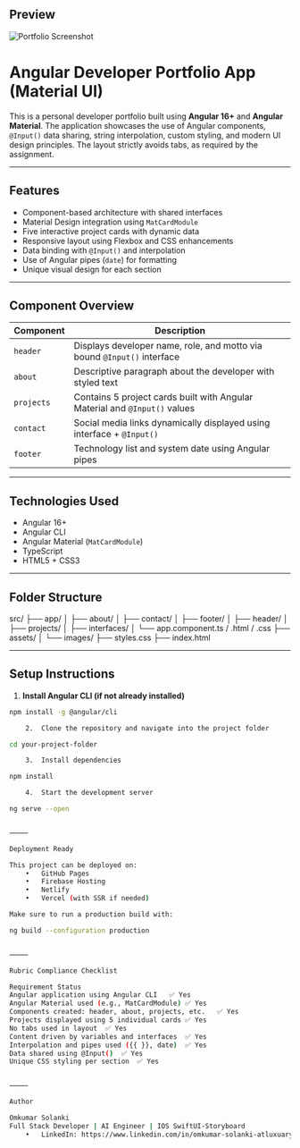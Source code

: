 
## Preview

![Portfolio Screenshot](images/preview.png)


# Angular Developer Portfolio App (Material UI)

This is a personal developer portfolio built using **Angular 16+** and **Angular Material**. The application showcases the use of Angular components, `@Input()` data sharing, string interpolation, custom styling, and modern UI design principles. The layout strictly avoids tabs, as required by the assignment.

---

## Features

- Component-based architecture with shared interfaces
- Material Design integration using `MatCardModule`
- Five interactive project cards with dynamic data
- Responsive layout using Flexbox and CSS enhancements
- Data binding with `@Input()` and interpolation
- Use of Angular pipes (`date`) for formatting
- Unique visual design for each section

---

## Component Overview

| Component   | Description                                                                 |
|-------------|------------------------------------------------------------------------------|
| `header`    | Displays developer name, role, and motto via bound `@Input()` interface     |
| `about`     | Descriptive paragraph about the developer with styled text                  |
| `projects`  | Contains 5 project cards built with Angular Material and `@Input()` values   |
| `contact`   | Social media links dynamically displayed using interface + `@Input()`       |
| `footer`    | Technology list and system date using Angular pipes                         |

---

## Technologies Used

- Angular 16+
- Angular CLI
- Angular Material (`MatCardModule`)
- TypeScript
- HTML5 + CSS3

---

## Folder Structure

src/
├── app/
│   ├── about/
│   ├── contact/
│   ├── footer/
│   ├── header/
│   ├── projects/
│   ├── interfaces/
│   └── app.component.ts / .html / .css
├── assets/
│   └── images/
├── styles.css
├── index.html

---

## Setup Instructions

1. **Install Angular CLI (if not already installed)**

```bash
npm install -g @angular/cli

    2.	Clone the repository and navigate into the project folder

cd your-project-folder

    3.	Install dependencies

npm install

    4.	Start the development server

ng serve --open


⸻

Deployment Ready

This project can be deployed on:
    •	GitHub Pages
    •	Firebase Hosting
    •	Netlify
    •	Vercel (with SSR if needed)

Make sure to run a production build with:

ng build --configuration production


⸻

Rubric Compliance Checklist

Requirement	Status
Angular application using Angular CLI	✅ Yes
Angular Material used (e.g., MatCardModule)	✅ Yes
Components created: header, about, projects, etc.	✅ Yes
Projects displayed using 5 individual cards	✅ Yes
No tabs used in layout	✅ Yes
Content driven by variables and interfaces	✅ Yes
Interpolation and pipes used ({{ }}, date)	✅ Yes
Data shared using @Input()	✅ Yes
Unique CSS styling per section	✅ Yes


⸻

Author

Omkumar Solanki
Full Stack Developer | AI Engineer | IOS SwiftUI-Storyboard
    •	LinkedIn: https://www.linkedin.com/in/omkumar-solanki-atluxuarywxtchbusinessmandeveloper2/
